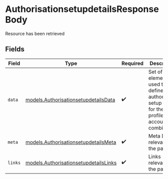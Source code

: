 # AuthorisationsetupdetailsResponseBody

Resource has been retrieved


## Fields

| Field                                                                                                   | Type                                                                                                    | Required                                                                                                | Description                                                                                             |
| ------------------------------------------------------------------------------------------------------- | ------------------------------------------------------------------------------------------------------- | ------------------------------------------------------------------------------------------------------- | ------------------------------------------------------------------------------------------------------- |
| `data`                                                                                                  | [models.AuthorisationsetupdetailsData](../models/authorisationsetupdetailsdata.md)                      | :heavy_check_mark:                                                                                      | Set of elements used to define the authorisation setup details for the profile and account combination. |
| `meta`                                                                                                  | [models.AuthorisationsetupdetailsMeta](../models/authorisationsetupdetailsmeta.md)                      | :heavy_check_mark:                                                                                      | Meta Data relevant to the payload                                                                       |
| `links`                                                                                                 | [models.AuthorisationsetupdetailsLinks](../models/authorisationsetupdetailslinks.md)                    | :heavy_check_mark:                                                                                      | Links relevant to the payload                                                                           |